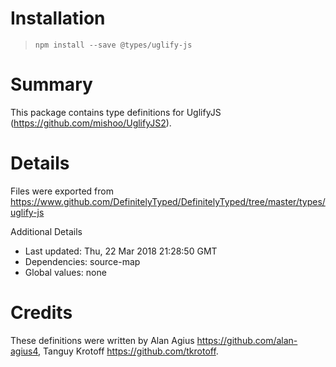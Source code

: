 # Installation
> `npm install --save @types/uglify-js`

# Summary
This package contains type definitions for UglifyJS (https://github.com/mishoo/UglifyJS2).

# Details
Files were exported from https://www.github.com/DefinitelyTyped/DefinitelyTyped/tree/master/types/uglify-js

Additional Details
 * Last updated: Thu, 22 Mar 2018 21:28:50 GMT
 * Dependencies: source-map
 * Global values: none

# Credits
These definitions were written by Alan Agius <https://github.com/alan-agius4>, Tanguy Krotoff <https://github.com/tkrotoff>.

